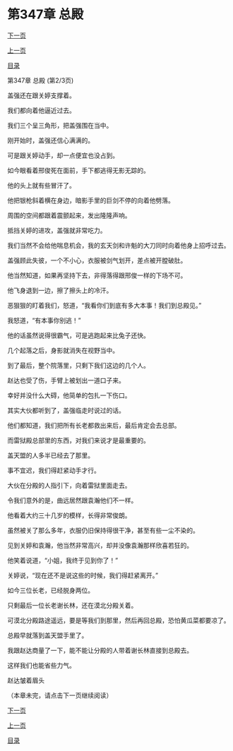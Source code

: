 <h1>第347章    总殿</h1>
            <div><p><a href="./1040_%E7%AC%AC347%E7%AB%A0_%E6%80%BB%E6%AE%BF.md">下一页</a></p><p><a href="./1038_%E7%AC%AC347%E7%AB%A0_%E6%80%BB%E6%AE%BF.md">上一页</a></p><p><a href="../">目录</a></p></div>
            <div><p>第347章    总殿 (第2/3页)</p><p>盖强还在跟关婷支撑着。</p><p>我们都向着他逼近过去。</p><p>我们三个呈三角形，把盖强围在当中。</p><p>刚开始时，盖强还信心满满的。</p><p>可是跟关婷动手，却一点便宜也没占到。</p><p>如今眼看着邢俊死在面前，手下都逃得无影无踪的。</p><p>他的头上就有些冒汗了。</p><p>他把银枪斜着横在身边，暗影手里的巨剑不停的向着他劈落。</p><p>周围的空间都跟着震颤起来，发出隆隆声响。</p><p>抵挡关婷的进攻，盖强就非常吃力。</p><p>我们当然不会给他喘息机会，我的玄天剑和许魁的大刀同时向着他身上招呼过去。</p><p>盖强顾此失彼，一个不小心，衣服被剑气划开，差点被开膛破肚。</p><p>他当然知道，如果再坚持下去，非得落得跟邢俊一样的下场不可。</p><p>他飞身退到一边，擦了擦头上的冷汗。</p><p>恶狠狠的盯着我们，怒道，“我看你们到底有多大本事！我们到总殿见。”</p><p>我怒道，“有本事你别逃！”</p><p>他的话虽然说得很霸气，可是逃跑起来比兔子还快。</p><p>几个起落之后，身影就消失在视野当中。</p><p>到了最后，整个院落里，只剩下我们这边的几个人。</p><p>赵达也受了伤，手臂上被划出一道口子来。</p><p>幸好并没什么大碍，他简单的包扎一下伤口。</p><p>其实大伙都听到了，盖强临走时说过的话。</p><p>他们都知道，我们把所有长老都救出来后，最后肯定会去总部。</p><p>而雷狱殿总部里的东西，对我们来说才是最重要的。</p><p>盖天盟的人多半已经去了那里。</p><p>事不宜迟，我们得赶紧动手才行。</p><p>大伙在分殿的人指引下，向着雷狱里面走去。</p><p>令我们意外的是，曲远居然跟袁瀚他们不一样。</p><p>他看着大约三十几岁的模样，长得非常俊朗。</p><p>虽然被关了那么多年，衣服仍旧保持得很干净，甚至有些一尘不染的。</p><p>见到关婷和袁瀚，他当然非常高兴，却并没像袁瀚那样欣喜若狂的。</p><p>他笑着说道，“小姐，我终于见到你了！”</p><p>关婷说，“现在还不是说这些的时候，我们得赶紧离开。”</p><p>如今三位长老，已经脱身两位。</p><p>只剩最后一位长老谢长林，还在漠北分殿关着。</p><p>可漠北分殿路途遥远，要是等我们到那里，然后再回总殿，恐怕黄瓜菜都要凉了。</p><p>总殿早就落到盖天盟手里了。</p><p>我跟赵达商量了一下，能不能让分殿的人带着谢长林直接到总殿去。</p><p>这样我们也能省些力气。</p><p>赵达皱着眉头</p><p>（本章未完，请点击下一页继续阅读）</p></div>
            <div><p><a href="./1040_%E7%AC%AC347%E7%AB%A0_%E6%80%BB%E6%AE%BF.md">下一页</a></p><p><a href="./1038_%E7%AC%AC347%E7%AB%A0_%E6%80%BB%E6%AE%BF.md">上一页</a></p><p><a href="../">目录</a></p></div>